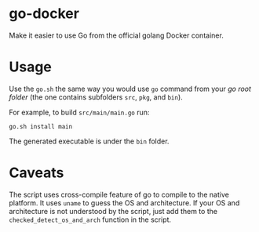 # go-docker

Make it easier to use Go from the official golang Docker container.


# Usage

Use the `go.sh` the same way you would use `go` command from your *go root folder* (the one contains subfolders `src`, `pkg`, and `bin`).

For example, to build `src/main/main.go` run:

```
go.sh install main
```

The generated executable is under the `bin` folder.


# Caveats

The script uses cross-compile feature of go to compile to the native platform. It uses `uname` to guess the OS and architecture. If your OS and architecture is not understood by the script, just add them to the `checked_detect_os_and_arch` function in the script. 

